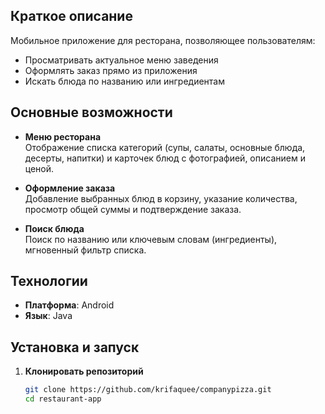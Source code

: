 ## Краткое описание
Мобильное приложение для ресторана, позволяющее пользователям:
- Просматривать актуальное меню заведения
- Оформлять заказ прямо из приложения
- Искать блюда по названию или ингредиентам

## Основные возможности
- **Меню ресторана**  
  Отображение списка категорий (супы, салаты, основные блюда, десерты, напитки) и карточек блюд с фотографией, описанием и ценой.

- **Оформление заказа**  
  Добавление выбранных блюд в корзину, указание количества, просмотр общей суммы и подтверждение заказа.

- **Поиск блюда**  
  Поиск по названию или ключевым словам (ингредиенты), мгновенный фильтр списка.

## Технологии
- **Платформа**: Android  
- **Язык**: Java   

## Установка и запуск
1. **Клонировать репозиторий**  
   ```bash
   git clone https://github.com/krifaquee/companypizza.git
   cd restaurant-app
